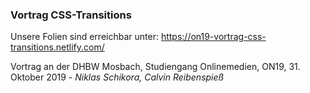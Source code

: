 ### Vortrag CSS-Transitions

Unsere Folien sind erreichbar unter: https://on19-vortrag-css-transitions.netlify.com/


Vortrag an der DHBW Mosbach, Studiengang Onlinemedien, ON19, 31. Oktober 2019 - *Niklas Schikora, Calvin Reibenspieß*
